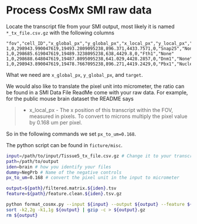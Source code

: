 # Process CosMx SMI raw data

Locate the transcript file from your SMI output, most likely it is named `*_tx_file.csv.gz` with the following columns

```
"fov","cell_ID","x_global_px","y_global_px","x_local_px","y_local_px","z","target","CellComp"
1,0,298943.990047619,19493.2809095238,896.371,4433.7571,0,"Snap25","None"
1,0,298685.619047619,19489.3238095238,638,4429.8,0,"Fth1","None"
1,0,298688.648047619,19487.8095095238,641.029,4428.2857,0,"Dnm1","None"
1,0,298943.890047619,19478.7667095238,896.271,4419.2429,0,"Pbx1","Nuclear"
```

What we need are `x_global_px`, `y_global_px`, and `target`.

We would also like to translate the pixel unit into micrometer, the ratio can be found in a SMI Data File ReadMe come with your raw data. For example, for the public mouse brain dataset the README says

> - x_local_px
    - The x position of this transcript within the FOV, measured in pixels. To convert to microns multiply the pixel value by 0.168 um per pixel.

So in the following commands we set `px_to_um=0.168`.

The python script can be found in `ficture/misc`.

```bash
input=/path/to/input/Tissue5_tx_file.csv.gz # Change it to your transcript file
path=/path/to/output
iden=brain # how you identify your files
dummy=NegPrb # Name of the negative controls
px_to_um=0.168 # convert the pixel unit in the input to micrometer

output=${path}/filtered.matrix.${iden}.tsv
feature=${path}/feature.clean.${iden}.tsv.gz

python format_cosmx.py --input ${input} --output ${output} --feature ${feature} --dummy_genes ${dummy} --px_to_um ${px_to_um}
sort -k2,2g -k1,1g ${output} | gzip -c > ${output}.gz
rm ${output}
```
